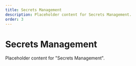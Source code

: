 ```yaml
---
title: Secrets Management
description: Placeholder content for Secrets Management.
order: 3
---
```


# Secrets Management

Placeholder content for "Secrets Management".
